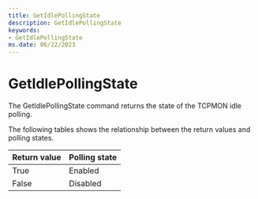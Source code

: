 ```yaml
---
title: GetIdlePollingState
description: GetIdlePollingState
keywords:
- GetIdlePollingState
ms.date: 06/22/2023
---
```


# GetIdlePollingState

The GetIdlePollingState command returns the state of the TCPMON idle polling.

The following tables shows the relationship between the return values and polling states.

| Return value | Polling state |
|--|--|
| True | Enabled |
| False | Disabled |
